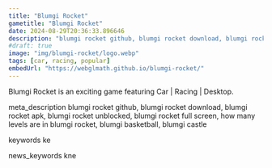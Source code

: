 ```yaml
---
title: "Blumgi Rocket"
gametitle: "Blumgi Rocket"
date: 2024-08-29T20:36:33.896646
description: "blumgi rocket github, blumgi rocket download, blumgi rocket apk, blumgi rocket unblocked, blumgi rocket full screen, how many levels are in blumgi rocket, blumgi basketball, blumgi castle"
#draft: true
image: "img/blumgi-rocket/logo.webp"
tags: [car, racing, popular]
embedUrl: "https://webglmath.github.io/blumgi-rocket/"
---
```


Blumgi Rocket is an exciting game featuring Car | Racing | Desktop.

meta_description
blumgi rocket github, blumgi rocket download, blumgi rocket apk, blumgi rocket unblocked, blumgi rocket full screen, how many levels are in blumgi rocket, blumgi basketball, blumgi castle


keywords
ke


news_keywords
kne
